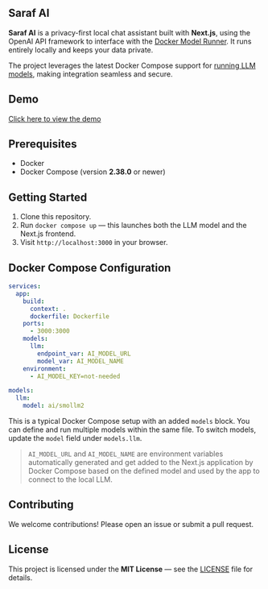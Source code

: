 ## Saraf AI

**Saraf AI** is a privacy-first local chat assistant built with **Next.js**, using the OpenAI API framework to interface with the [Docker Model Runner](https://docs.docker.com/ai/model-runner). It runs entirely locally and keeps your data private.

The project leverages the latest Docker Compose support for [running LLM models](https://docs.docker.com/ai/compose/models-and-compose/), making integration seamless and secure.

## Demo

[Click here to view the demo](https://github.com/user-attachments/assets/32fb49de-336b-406a-89ad-c1e9fc80fa60)

## Prerequisites

- Docker
- Docker Compose (version **2.38.0** or newer)

## Getting Started

1. Clone this repository.
2. Run `docker compose up` — this launches both the LLM model and the Next.js frontend.
3. Visit `http://localhost:3000` in your browser.

## Docker Compose Configuration

```yaml
services:
  app:
    build:
      context: .
      dockerfile: Dockerfile
    ports:
      - 3000:3000
    models:
      llm:
        endpoint_var: AI_MODEL_URL
        model_var: AI_MODEL_NAME
    environment:
      - AI_MODEL_KEY=not-needed

models:
  llm:
    model: ai/smollm2
```

This is a typical Docker Compose setup with an added `models` block. You can define and run multiple models within the same file. To switch models, update the `model` field under `models.llm`.

> `AI_MODEL_URL` and `AI_MODEL_NAME` are environment variables automatically generated and get added to the Next.js application by Docker Compose based on the defined model and used by the app to connect to the local LLM.

## Contributing

We welcome contributions! Please open an issue or submit a pull request.

## License

This project is licensed under the **MIT License** — see the [LICENSE](LICENSE) file for details.
